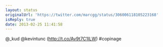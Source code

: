 ```yaml
---
layout: status
originalUrl: 'https://twitter.com/marcgg/status/306006118105223168'
isReply: true
date: 2013-02-25 11:41:58
---
```


@_kud @kevintunc (http://t.co/Av9t7C1ILW) #copinage
